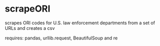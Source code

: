 # scrapeORI
scrapes ORI codes for U.S. law enforcement departments from a set of URLs and creates a csv

requires: pandas, urllib.request, BeautifulSoup and re
